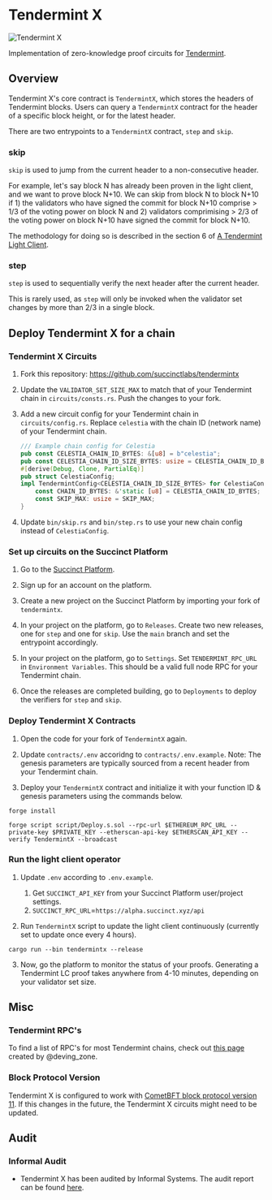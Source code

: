 # Tendermint X

![Tendermint X](https://pbs.twimg.com/media/GBqB__WbsAAjjTF?format=jpg&name=4096x4096)

Implementation of zero-knowledge proof circuits for [Tendermint](https://tendermint.com/).

## Overview

Tendermint X's core contract is `TendermintX`, which stores the headers of Tendermint blocks. Users can query a `TendermintX` contract for the header of a specific block height, or for the latest header.

There are two entrypoints to a `TendermintX` contract, `step` and `skip`.

### skip

`skip` is used to jump from the current header to a non-consecutive header.

For example, let's say block N has already been proven in the light client, and we want to prove block N+10. We can skip from block N to block N+10 if 1) the validators who have signed the commit for block N+10 comprise > 1/3 of the voting power on block N and 2) validators comprimising > 2/3 of the voting power on block N+10 have signed the commit for block N+10.

The methodology for doing so is described in the section 6 of [A Tendermint Light Client](https://arxiv.org/pdf/2010.07031.pdf).

### step

`step` is used to sequentially verify the next header after the current header.

This is rarely used, as `step` will only be invoked when the validator set changes by more than 2/3 in a single block.

## Deploy Tendermint X for a chain

### Tendermint X Circuits

1. Fork this repository: https://github.com/succinctlabs/tendermintx

2. Update the `VALIDATOR_SET_SIZE_MAX` to match that of your Tendermint chain in `circuits/consts.rs`. Push the changes to your fork.

3. Add a new circuit config for your Tendermint chain in `circuits/config.rs`. Replace `celestia` with the chain ID (network name) of your Tendermint chain.
    ```rust
    /// Example chain config for Celestia
    pub const CELESTIA_CHAIN_ID_BYTES: &[u8] = b"celestia";
    pub const CELESTIA_CHAIN_ID_SIZE_BYTES: usize = CELESTIA_CHAIN_ID_BYTES.len();
    #[derive(Debug, Clone, PartialEq)]
    pub struct CelestiaConfig;
    impl TendermintConfig<CELESTIA_CHAIN_ID_SIZE_BYTES> for CelestiaConfig {
        const CHAIN_ID_BYTES: &'static [u8] = CELESTIA_CHAIN_ID_BYTES;
        const SKIP_MAX: usize = SKIP_MAX;
    }   
    ```

4. Update `bin/skip.rs` and `bin/step.rs` to use your new chain config instead of `CelestiaConfig`.

### Set up circuits on the Succinct Platform


1. Go to the [Succinct Platform](https://alpha.succinct.xyz).

2. Sign up for an account on the platform.

3. Create a new project on the Succinct Platform by importing your fork of `tendermintx`.

4. In your project on the platform, go to `Releases`. Create two new releases, one for `step` and one for `skip`. Use the `main` branch and set the entrypoint accordingly.

5. In your project on the platform, go to `Settings`. Set `TENDERMINT_RPC_URL` in `Environment Variables`. This should be a valid full node RPC for your Tendermint chain.

6. Once the releases are completed building, go to `Deployments` to deploy the verifiers for `step` and `skip`.

### Deploy Tendermint X Contracts
1. Open the code for your fork of `TendermintX` again.

2. Update `contracts/.env` accoridng to `contracts/.env.example`. Note: The genesis parameters are typically sourced from a recent header from your Tendermint chain.

3. Deploy your `TendermintX` contract and initialize it with your function ID & genesis parameters using the commands below.

```
forge install

forge script script/Deploy.s.sol --rpc-url $ETHEREUM_RPC_URL --private-key $PRIVATE_KEY --etherscan-api-key $ETHERSCAN_API_KEY --verify TendermintX --broadcast
```

### Run the light client operator

1. Update `.env` according to `.env.example`.
    1. Get `SUCCINCT_API_KEY` from your Succinct Platform user/project settings.
    2. `SUCCINCT_RPC_URL`=`https://alpha.succinct.xyz/api`

2. Run `TendermintX` script to update the light client continuously (currently set to update once every 4 hours).

```
cargo run --bin tendermintx --release
```

3. Now, go the platform to monitor the status of your proofs. Generating a Tendermint LC proof takes anywhere from 4-10 minutes, depending on your validator set size.

## Misc

### Tendermint RPC's

To find a list of RPC's for most Tendermint chains, check out [this page](https://deving.zone/en/cosmos/chains) created by @deving_zone.

### Block Protocol Version

Tendermint X is configured to work with [CometBFT block protocol version 11](https://pkg.go.dev/github.com/ben2077/cometbft/version#pkg-constants). If this changes in the future, the Tendermint X circuits might need to be updated.

## Audit

### Informal Audit

- Tendermint X has been audited by Informal Systems. The audit report can be found [here](audits/informal/audit.pdf).
